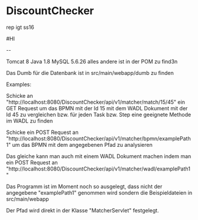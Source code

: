 # DiscountChecker
rep igt ss16

#HI

--

Tomcat 8
Java 1.8
MySQL 5.6.26
alles andere ist in der POM zu find3n

Das Dumb für die Datenbank ist in src/main/webapp/dumb zu finden

Examples:

Schicke an "http://localhost:8080/DiscountChecker/api/v1/matcher/match/15/45" ein GET Request um das BPMN mit der Id 15 mit dem WADL Dokument mit der Id 45 zu vergleichen bzw. für jeden Task bzw. Step eine geeignete Methode im WADL zu finden

Schicke ein POST Request an "http://localhost:8080/DiscountChecker/api/v1/matcher/bpmn/examplePath1" um das BPMN mit dem
angegebenen Pfad zu analysieren

Das gleiche kann man auch mit einem WADL Dokument machen indem man ein POST Request an "http://localhost:8080/DiscountChecker/api/v1/matcher/wadl/examplePath1"

Das Programm ist im Moment noch so ausgelegt, dass nicht der angegebene "examplePath1" genommen wird sondern die Beispieldateien in src/main/webapp

Der Pfad wird direkt in der Klasse "MatcherServlet" festgelegt.